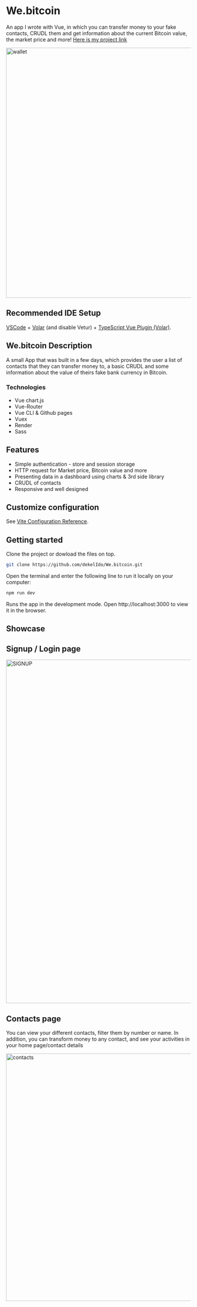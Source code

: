 # We.bitcoin

An app I wrote with Vue, in which you can transfer money to your fake contacts, CRUDL them and get information about the current Bitcoin value, the market price and more!
[Here is my project link](https://dekelido.github.io/We.bitcoin/#/ "WeBitcoin link")

<img width="682" alt="wallet" src="https://user-images.githubusercontent.com/109578899/198308269-39460965-1e3a-4dcf-867d-64d156c08d6a.png">

## Recommended IDE Setup

[VSCode](https://code.visualstudio.com/) + [Volar](https://marketplace.visualstudio.com/items?itemName=Vue.volar) (and disable Vetur) + [TypeScript Vue Plugin (Volar)](https://marketplace.visualstudio.com/items?itemName=Vue.vscode-typescript-vue-plugin).

## We.bitcoin Description
A small App that was built in a few days, which provides the user a list of contacts that they can transfer money to, a basic CRUDL and some information about the value of theirs fake bank currency in Bitcoin.

### Technologies
- Vue chart.js
- Vue-Router
- Vue CLI & Github pages
- Vuex
- Render
- Sass

## Features
- Simple authentication - store and session storage
- HTTP request for Market price, Bitcoin value and more
- Presenting data in a dashboard using charts & 3rd side library
- CRUDL of contacts
- Responsive and well designed

## Customize configuration

See [Vite Configuration Reference](https://vitejs.dev/config/).

## Getting started
Clone the project or dowload the files on top.

```sh
git clone https://github.com/dekelIdo/We.bitcoin.git
```

Open the terminal and enter the following line to run it locally on your computer:

```sh
npm run dev
```

Runs the app in the development mode. Open http://localhost:3000 to view it in the browser.

## Showcase

## Signup / Login page

<img width="937" alt="SIGNUP" src="https://user-images.githubusercontent.com/109578899/198306846-9d80ad6b-63bc-4f9a-8fa5-127ca6562989.png">

## Contacts page
You can view your different contacts, filter them by number or name. In addition, you can transform money to any contact, and see your activities in your home page/contact details

 <img width="675" alt="contacts" src="https://user-images.githubusercontent.com/109578899/198306918-30fe1533-3ff3-4f57-914e-d1877883df67.png">
 
 
